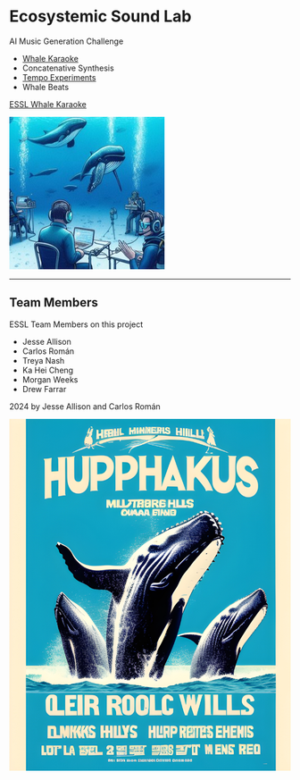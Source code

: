 # Ecosystemic Sound Lab

AI Music Generation Challenge

- [Whale Karaoke](whale-karaoke.md)
- Concatenative Synthesis
- [Tempo Experiments](tempo-experiments.md)
- Whale Beats

[ESSL Whale Karaoke](https://emdm.cct.lsu.edu/research/esslab/essl-whale-karaoke/)

![Whale 1](media/whale_1.jpg)


<hr>

## Team Members

ESSL Team Members on this project

- Jesse Allison
- Carlos Román
- Treya Nash
- Ka Hei Cheng
- Morgan Weeks
- Drew Farrar


2024 by Jesse Allison and Carlos Román

![Hupphakus](media/Hupphakus-web.jpg)

